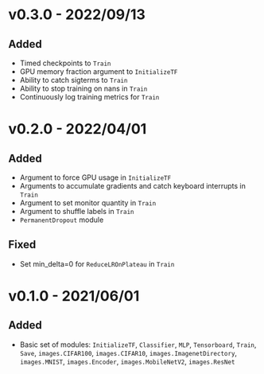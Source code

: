 # v0.3.0 - 2022/09/13

## Added

- Timed checkpoints to `Train`
- GPU memory fraction argument to `InitializeTF`
- Ability to catch sigterms to `Train`
- Ability to stop training on nans in `Train`
- Continuously log training metrics for `Train`

# v0.2.0 - 2022/04/01

## Added

- Argument to force GPU usage in `InitializeTF`
- Arguments to accumulate gradients and catch keyboard interrupts in `Train`
- Argument to set monitor quantity in `Train`
- Argument to shuffle labels in `Train`
- `PermanentDropout` module

## Fixed

- Set min_delta=0 for `ReduceLROnPlateau` in `Train`

# v0.1.0 - 2021/06/01

## Added

- Basic set of modules: `InitializeTF`, `Classifier`, `MLP`, `Tensorboard`, `Train`, `Save`, `images.CIFAR100`, `images.CIFAR10`, `images.ImagenetDirectory`, `images.MNIST`, `images.Encoder`, `images.MobileNetV2`, `images.ResNet`
